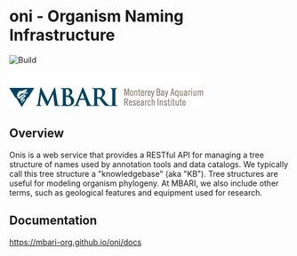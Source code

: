 # oni - Organism Naming Infrastructure

![Build](https://github.com/mbari-org/oni/actions/workflows/test.yml/badge.svg)

![MBARI logo](oni/src/docs/_assets/images/logo-mbari-3b.png)

## Overview

Onis is a web service that provides a RESTful API for managing a tree structure of names used by annotation tools and data catalogs. We typically call this tree structure a "knowledgebase" (aka "KB"). Tree structures are useful for modeling organism phylogeny. At MBARI, we also include other terms, such as geological features and equipment used for research. 

## Documentation

<https://mbari-org.github.io/oni/docs>
